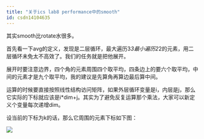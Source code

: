 ```yaml
---
title: "关于ics lab8 performance中的smooth"
id: csdn14104635
---
```


其实smooth比rotate水很多。

首先看一下avg的定义，发现是二层循环，最大遍历3*3最小遍历2*2的元素，用二层循环未免太不高效了。我们的任务就是把他展开。

展开时要注意边界，四个角的元素周围四个取平均，四条边上的要六个取平均，中间的元素才是九个取平均，我的建议是先算角再算边最后算中间。

运算的时候要直接按照线性结构访问矩阵，如果外层循环变量是i，内层是j，那么它实际的下标就应该是i*dim+j。其实为了避免反复运算那个乘法，大家可以新定义个变量每次递增dim。

设当前的下标为k的话，那么它周围的元素下标如下图：

![](../img/760434f786fafbae96b0662a95a50173.png)